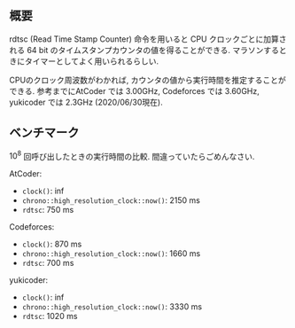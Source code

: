 ## 概要
rdtsc (Read Time Stamp Counter) 命令を用いると CPU クロックごとに加算される 64 bit のタイムスタンプカウンタの値を得ることができる. マラソンするときにタイマーとしてよく用いられるらしい.

CPUのクロック周波数がわかれば, カウンタの値から実行時間を推定することができる. 参考までにAtCoder では 3.00GHz, Codeforces では 3.60GHz, yukicoder では 2.3GHz (2020/06/30現在).

## ベンチマーク
$10^8$ 回呼び出したときの実行時間の比較. 間違っていたらごめんなさい.

AtCoder:

- `clock()`: inf
- `chrono::high_resolution_clock::now()`: 2150 ms
- `rdtsc`: 750 ms

Codeforces:

- `clock()`: 870 ms 
- `chrono::high_resolution_clock::now()`: 1660 ms
- `rdtsc`: 700 ms

yukicoder:

- `clock()`: inf 
- `chrono::high_resolution_clock::now()`: 3330 ms
- `rdtsc`: 1020 ms

